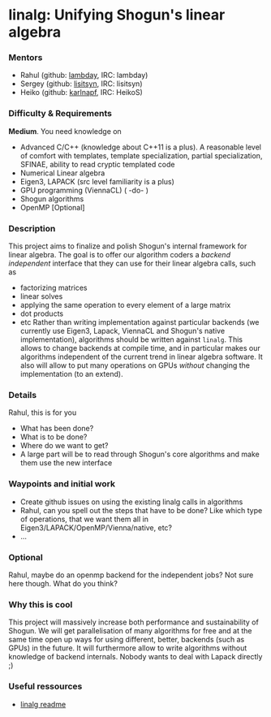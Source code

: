 # linalg: Unifying Shogun's linear algebra

### Mentors
 * Rahul (github: [lambday](https://github.com/lambday), IRC: lambday)
 * Sergey (github: [lisitsyn](https://github.com/lisitsyn), IRC: lisitsyn)
 * Heiko (github: [karlnapf](https://github.com/karlnapf), IRC: HeikoS)

### Difficulty & Requirements
**Medium**. You need knowledge on
 * Advanced C/C++ (knowledge about C++11 is a plus). A reasonable level of comfort with templates, template specialization, partial specialization, SFINAE, ability to read cryptic templated code
 * Numerical Linear algebra
 * Eigen3, LAPACK (src level familiarity is a plus)
 * GPU programming (ViennaCL) ( -do- )
 * Shogun algorithms
 * OpenMP [Optional]

### Description
This project aims to finalize and polish Shogun's internal framework for linear algebra. The goal is to offer our algorithm coders a *backend independent* interface that they can use for their linear algebra calls, such as
 * factorizing matrices
 * linear solves
 * applying the same operation to every element of a large matrix
 * dot products
 * etc
Rather than writing implementation against particular backends (we currently use Eigen3, Lapack, ViennaCL and Shogun's native implementation), algorithms should be written against ```linalg```. This allows to change backends at compile time, and in particular makes our algorithms independent of the current trend in linear algebra software. It also will allow to put many operations on GPUs *without* changing the implementation (to an extend).

### Details
Rahul, this is for you
 * What has been done?
 * What is to be done?
 * Where do we want to get?
 * A large part will be to read through Shogun's core algorithms and make them use the new interface

### Waypoints and initial work
 * Create github issues on using the existing linalg calls in algorithms
 * Rahul, can you spell out the steps that have to be done? Like which type of operations, that we want them all in Eigen3/LAPACK/OpenMP/Vienna/native, etc?
 * ...

### Optional
Rahul, maybe do an openmp backend for the independent jobs? Not sure here though. What do you think?

### Why this is cool
This project will massively increase both performance and sustainability of Shogun. We will get parallelisation of many algorithms for free and at the same time open up ways for using different, better, backends (such as GPUs) in the future. It will furthermore allow to write algorithms without knowledge of backend internals. Nobody wants to deal with Lapack directly ;)

### Useful ressources
 * [linalg readme](https://github.com/shogun-toolbox/shogun/wiki/README_linalg)